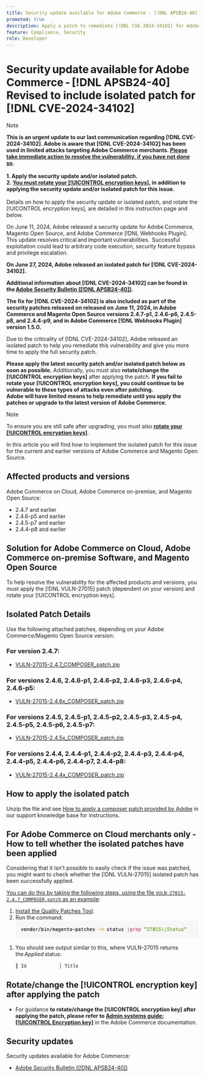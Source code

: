 ```yaml
---
title: Security update available for Adobe Commerce - [!DNL APSB24-40] Revised to include isolated patch for [!DNL CVE-2024-34102]
promoted: true
description: Apply a patch to remediate [!DNL CVE-2024-34102] for Adobe Commerce 2.4.4-p8, 2.4.5-p7, 2.4.6-p5, 2.4.7 and earlier versions.
feature: Compliance, Security
role: Developer
---
```

# Security update available for Adobe Commerce - [!DNL APSB24-40] Revised to include isolated patch for [!DNL CVE-2024-34102]

>[!NOTE]
>
>**This is an urgent update to our last communication regarding [!DNL CVE-2024-34102]. Adobe is aware that [!DNL CVE-2024-34102] has been used in limited attacks targeting Adobe Commerce merchants. <u>Please take immediate action to resolve the vulnerability, if you have not done so</u>.<br><br>1. Apply the security update and/or isolated patch.<br>2. <u>You must rotate your [!UICONTROL encryption keys]</u>, in addition to applying the security update and/or isolated patch for this issue.**<br><br>Details on how to apply the security update or isolated patch, and rotate the [!UICONTROL encryption keys], are detailed in this instruction page and below.

On June 11, 2024, Adobe released a security update for Adobe Commerce, Magento Open Source, and Adobe Commerce [!DNL Webhooks Plugin]. This update resolves critical and important vulnerabilities.  Successful exploitation could lead to arbitrary code execution, security feature bypass and privilege escalation.

**On June 27, 2024, Adobe released an isolated patch for [!DNL CVE-2024-34102].**

**Additional information about [!DNL CVE-2024-34102] can be found in the [Adobe Security Bulletin ([!DNL APSB24-40])](https://helpx.adobe.com/security/products/magento/apsb24-40.html).**

**The fix for [!DNL CVE-2024-34102] is also included as part of the security patches released on released on June 11, 2024, in Adobe Commerce and Magento Open Source versions 2.4.7-p1, 2.4.6-p6, 2.4.5-p8, and 2.4.4-p9, and in Adobe Commerce [!DNL Webhooks Plugin] version 1.5.0.** 

Due to the criticality of [!DNL CVE-2024-34102], Adobe released an isolated patch to help you remediate this vulnerability and give you more time to apply the full security patch.

**Please apply the latest security patch and/or isolated patch below as soon as possible.**
Additionally, you must also **rotate/change the [!UICONTROL encryption keys]** after applying the patch.
**If you fail to rotate your [!UICONTROL encryption keys], **you could continue to be vulnerable to these types of attacks even after patching**.<br>
Adobe will have limited means to help remediate until you apply the patches or upgrade to the latest version of Adobe Commerce.**<br>

>[!NOTE]
>
>To ensure you are still safe after upgrading, you must also **[rotate your [!UICONTROL encryption keys]](https://experienceleague.adobe.com/en/docs/commerce-admin/systems/security/encryption-key)**.

In this article you will find how to implement the isolated patch for this issue for the current and earlier versions of Adobe Commerce and Magento Open Source. 
 
## Affected products and versions

Adobe Commerce on Cloud, Adobe Commerce on-premise, and Magento Open Source:

* 2.4.7 and earlier
* 2.4.6-p5 and earlier
* 2.4.5-p7 and earlier
* 2.4.4-p8 and earlier

## Solution for Adobe Commerce on Cloud, Adobe Commerce on-premise Software, and Magento Open Source 

To help resolve the vulnerability for the affected products and versions, you must apply the [!DNL VULN-27015] patch (dependent on your version) and rotate your [!UICONTROL encryption keys].

## Isolated Patch Details

Use the following attached patches, depending on your Adobe Commerce/Magento Open Source version:

### For version 2.4.7:

* [VULN-27015-2.4.7_COMPOSER_patch.zip](assets/VULN-27015-2.4.7_COMPOSER_patch.zip)

### For versions 2.4.6, 2.4.6-p1, 2.4.6-p2, 2.4.6-p3, 2.4.6-p4, 2.4.6-p5:

* [VULN-27015-2.4.6x_COMPOSER_patch.zip](assets/VULN-27015-2.4.6x_COMPOSER_patch.zip)

### For versions 2.4.5, 2.4.5-p1, 2.4.5-p2, 2.4.5-p3, 2.4.5-p4, 2.4.5-p5, 2.4.5-p6, 2.4.5-p7:

* [VULN-27015-2.4.5x_COMPOSER_patch.zip](assets/VULN-27015-2.4.5x_COMPOSER_patch.zip)

### For versions 2.4.4, 2.4.4-p1, 2.4.4-p2, 2.4.4-p3, 2.4.4-p4, 2.4.4-p5, 2.4.4-p6, 2.4.4-p7, 2.4.4-p8:

* [VULN-27015-2.4.4x_COMPOSER_patch.zip](assets/VULN-27015-2.4.4x_COMPOSER_patch.zip)


## How to apply the isolated patch

Unzip the file and see [How to apply a composer patch provided by Adobe](https://experienceleague.adobe.com/docs/commerce-knowledge-base/kb/how-to/how-to-apply-a-composer-patch-provided-by-magento.html) in our support knowledge base for instructions.

## For Adobe Commerce on Cloud merchants only - How to tell whether the isolated patches have been applied

Considering that it isn't possible to easily check if the issue was patched, you might want to check whether the [!DNL VULN-27015] isolated patch has been successfully applied. 

<u>You can do this by taking the following steps, using the file `VULN-27015-2.4.7_COMPOSER.patch` as an example</u>:

1. [Install the Quality Patches Tool](https://experienceleague.adobe.com/docs/commerce-operations/tools/quality-patches-tool/usage.html).
1. Run the command:<br>
 ![cve-2024-34102-tell-if-patch-applied-code](assets/cve-2024-34102-tell-if-patch-applied-code.png)

<!--
    ```bash
    vendor/bin/magento-patches -n status |grep "27015\|Status"
    ```
-->

1. You should see output similar to this, where VULN-27015 returns the *Applied* status:

    ```bash
    ║ Id            │ Title                                                        │ Category        │ Origin                 │ Status      │ Details                                          ║ ║ N/A           │ ../m2-hotfixes/VULN-27015-2.4.7_COMPOSER_patch.patch      │ Other           │ Local                  │ Applied     │ Patch type: Custom                                
    ```

## Rotate/change the [!UICONTROL encryption key] after applying the patch

* For guidance **to rotate/change the [!UICONTROL encryption key] after applying the patch, please refer to [Admin systems guide: [!UICONTROL Encryption key]](https://experienceleague.adobe.com/en/docs/commerce-admin/systems/security/encryption-key)** in the Adobe Commerce documentation.

## Security updates

Security updates available for Adobe Commerce:

* [Adobe Security Bulletin ([!DNL APSB24-40])](https://helpx.adobe.com/security/products/magento/apsb24-40.html)
